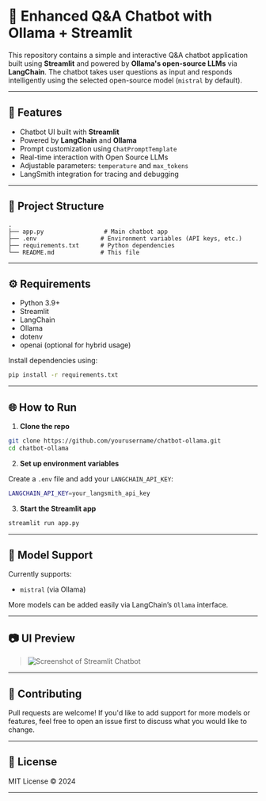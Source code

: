 # 🧠 Enhanced Q&A Chatbot with Ollama + Streamlit

This repository contains a simple and interactive Q&A chatbot application built using **Streamlit** and powered by **Ollama's open-source LLMs** via **LangChain**. The chatbot takes user questions as input and responds intelligently using the selected open-source model (`mistral` by default).

---

## 🚀 Features

- Chatbot UI built with **Streamlit**
- Powered by **LangChain** and **Ollama**
- Prompt customization using `ChatPromptTemplate`
- Real-time interaction with Open Source LLMs
- Adjustable parameters: `temperature` and `max_tokens`
- LangSmith integration for tracing and debugging

---

## 📁 Project Structure

```
.
├── app.py                 # Main chatbot app
├── .env                  # Environment variables (API keys, etc.)
├── requirements.txt      # Python dependencies
└── README.md             # This file
```

---

## ⚙️ Requirements

- Python 3.9+
- Streamlit
- LangChain
- Ollama
- dotenv
- openai (optional for hybrid usage)

Install dependencies using:

```bash
pip install -r requirements.txt
```

---

## 🌐 How to Run

1. **Clone the repo**

```bash
git clone https://github.com/yourusername/chatbot-ollama.git
cd chatbot-ollama
```

2. **Set up environment variables**

Create a `.env` file and add your `LANGCHAIN_API_KEY`:

```bash
LANGCHAIN_API_KEY=your_langsmith_api_key
```

3. **Start the Streamlit app**

```bash
streamlit run app.py
```

---

## 🧠 Model Support

Currently supports:

- `mistral` (via Ollama)

More models can be added easily via LangChain’s `Ollama` interface.

---

## 📷 UI Preview

> ![Screenshot of Streamlit Chatbot](https://via.placeholder.com/600x350.png?text=Chatbot+UI+Preview)

---

## 🤝 Contributing

Pull requests are welcome! If you'd like to add support for more models or features, feel free to open an issue first to discuss what you would like to change.

---

## 📝 License

MIT License © 2024

---
